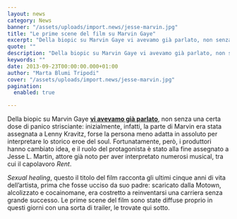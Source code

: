 ```yaml
---
layout: news
category: News
banner: "/assets/uploads/import.news/jesse-marvin.jpg"
title: "Le prime scene del film su Marvin Gaye"
excerpt: "Della biopic su Marvin Gaye vi avevamo già parlato, non senza una certa dose di panico strisciante: inizialmente, infatti, la parte di Marvin era stata assegnata a Lenny Kravitz, forse la persona meno adatta in assoluto per interpretare lo storico eroe del soul. Fortunatamente, però, i produttori hanno cambiato idea, e il ruolo del protagonista [&hellip"
quote: ""
description: "Della biopic su Marvin Gaye vi avevamo già parlato, non senza una certa dose di panico strisciante: inizialmente, infatti, la parte di Marvin era stata assegnata a Lenny Kravitz, forse la persona meno adatta in assoluto per interpretare lo storico eroe del soul. Fortunatamente, però, i produttori hanno cambiato idea, e il ruolo del protagonista [&hellip"
keywords: ""
date: 2013-09-23T00:00:00.000+01:00
author: "Marta Blumi Tripodi"
cover: "/assets/uploads/import.news/jesse-marvin.jpg"
pagination:
  enabled: true

---
```


Della biopic su Marvin Gaye [**vi avevamo già parlato**](https://hotmc.com/lenny-kravitz-sara-marvin-gaye-in-un-film/ "http://hotmc.com/lenny-kravitz-sara-marvin-gaye-in-un-film/"), non senza una certa dose di panico strisciante: inizialmente, infatti, la parte di Marvin era stata assegnata a Lenny Kravitz, forse la persona meno adatta in assoluto per interpretare lo storico eroe del soul. Fortunatamente, però, i produttori hanno cambiato idea, e il ruolo del protagonista è stato alla fine assegnato a Jesse L. Martin, attore già noto per aver interpretato numerosi musical, tra cui il capolavoro _Rent_.

_Sexual healing_, questo il titolo del film racconta gli ultimi cinque anni di vita dell’artista, prima che fosse ucciso da suo padre: scaricato dalla Motown, alcolizzato e cocainomane, era costretto a reinventarsi una carriera senza grande successo. Le prime scene del film sono state diffuse proprio in questi giorni con una sorta di trailer, le trovate qui sotto.

  